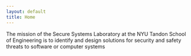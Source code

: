 ```yaml
---
layout: default
title: Home
---
```


<div class='mission-statement'>
The mission of the Secure Systems Laboratory at the NYU Tandon School of Engineering is to identify and design solutions for security and safety threats to software or computer systems
</div>
